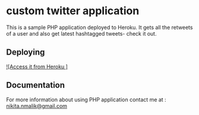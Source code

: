# custom twitter application 

This is a sample PHP application deployed to Heroku. It gets all the retweets of a user and also get latest hashtagged tweets- check it out.

## Deploying

[![Access it from Heroku ]](https://n-twitter.herokuapp.com/)

## Documentation

For more information about using PHP application contact me at : nikita.nmalik@gmail.com

